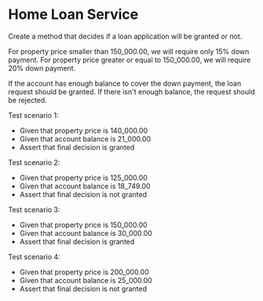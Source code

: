 # Home Loan Service

Create a method that decides if a loan application will be granted or not.

For property price smaller than 150_000.00, we will require only 15% down payment.
For property price greater or equal to 150_000.00, we will require 20% down payment.

If the account has enough balance to cover the down payment, the loan request should
be granted. If there isn't enough balance, the request should be rejected.

Test scenario 1:
- Given that property price is 140_000.00
- Given that account balance is 21_000.00
- Assert that final decision is granted


Test scenario 2:
- Given that property price is 125_000.00
- Given that account balance is 18_749.00
- Assert that final decision is not granted


Test scenario 3:
- Given that property price is 150_000.00
- Given that account balance is 30_000.00
- Assert that final decision is granted


Test scenario 4:
- Given that property price is 200_000.00
- Given that account balance is 25_000.00
- Assert that final decision is not granted
